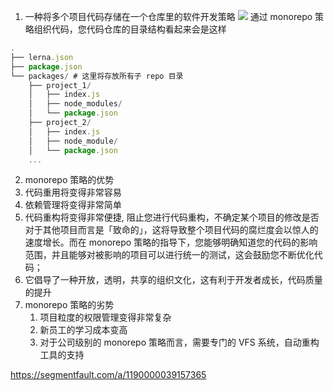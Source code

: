 1. 一种将多个项目代码存储在一个仓库里的软件开发策略
![](Pasted%20image%2020220430170603.png)
通过 monorepo 策略组织代码，您代码仓库的目录结构看起来会是这样
```js
.
├── lerna.json
├── package.json
└── packages/ # 这里将存放所有子 repo 目录
    ├── project_1/
    │   ├── index.js
    │   ├── node_modules/
    │   └── package.json
    ├── project_2/
    │   ├── index.js
    │   ├── node_module/
    │   └── package.json
    ...
```
2. monorepo 策略的优势
  1. 代码重用将变得非常容易
  2. 依赖管理将变得非常简单
  3. 代码重构将变得非常便捷, 阻止您进行代码重构，不确定某个项目的修改是否对于其他项目而言是「致命的」，这将导致整个项目代码的腐烂度会以惊人的速度增长。而在 monorepo 策略的指导下，您能够明确知道您的代码的影响范围，并且能够对被影响的项目可以进行统一的测试，这会鼓励您不断优化代码；
  4. 它倡导了一种开放，透明，共享的组织文化，这有利于开发者成长，代码质量的提升
3. monorepo 策略的劣势
   1. 项目粒度的权限管理变得非常复杂
   2. 新员工的学习成本变高
   3. 对于公司级别的 monorepo 策略而言，需要专门的 VFS 系统，自动重构工具的支持

https://segmentfault.com/a/1190000039157365